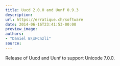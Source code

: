 ```yaml
---
title: Uucd 2.0.0 and Uunf 0.9.3
description:
url: https://erratique.ch/software
date: 2014-06-16T23:41:53-00:00
preview_image:
authors:
- "Daniel B\xFCnzli"
source:
---
```


<p>Release of Uucd and Uunf to support Unicode 7.0.0.</p>
